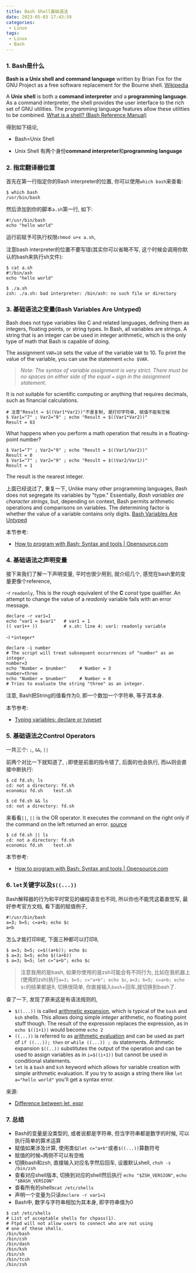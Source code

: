 ```yaml
---
title: Bash Shell基础语法
date: 2023-05-03 17:43:59
categories:
 - Linux
tags:
 - Linux
 - Bash
---
```


### 1. Bash是什么

**Bash is a Unix shell and command language** written by Brian Fox for the GNU Project as a free software replacement for the Bourne shell. [Wikipedia](https://en.wikipedia.org/wiki/Bash_(Unix_shell))

A **Unix shell** is both a **command interpreter** and a **programming language**. As a command interpreter, the shell provides the user interface to the rich set of GNU utilities. The programming language features allow these utilities to be combined.  [What is a shell? (Bash Reference Manual)](https://www.gnu.org/software/bash/manual/html_node/What-is-a-shell_003f.html)

得到如下结论, 

- Bash=Unix Shell

- Unix Shell 有两个身份**command interpreter**和**programming language**

### 2. 指定翻译器位置

首先在第一行指定你的Bash interpreter的位置, 你可以使用`which bash`来查看:

```shell
$ which bash
/usr/bin/bash
```

然后添加到你的脚本`a.sh`第一行, 如下:

```shell
#!/usr/bin/bash
echo "hello world"
```

运行前赋予可执行权限`chmod u+x a.sh`, 

注意bash interpreter的位置不要写错(其实你可以省略不写, 这个时候会调用你默认的bash来执行sh文件):

```shell
$ cat a.sh 
#!/bin/ash
echo "hello world"

$ ./a.sh 
zsh: ./a.sh: bad interpreter: /bin/ash: no such file or directory
```

### 3. 基础语法之变量(Bash Variables Are Untyped)

Bash does not type variables like C and related languages, defining them as integers, floating points, or string types. In Bash, all variables are strings. A string that is an integer can be used in integer arithmetic, which is the only type of math that Bash is capable of doing. 

The assignment `VAR=10` sets the value of the variable `VAR` to 10. To print the value of the variable, you can use the statement `echo $VAR`. 

> *Note: The syntax of variable assignment is very strict. There must be no spaces on either side of the equal `=` sign in the assignment statement.*

It is not suitable for scientific computing or anything that requires decimals, such as financial calculations. 

```shell
# 注意"Result = $((Var1*Var2))"不是复制, 是打印字符串, 赋值不能有空格
$ Var1="7" ; Var2="9" ; echo "Result = $((Var1*Var2))"
Result = 63
```

What happens when you perform a math operation that results in a floating-point number?

```shell
$ Var1="7" ; Var2="9" ; echo "Result = $((Var1/Var2))" 
Result = 0
$ Var1="7" ; Var2="9" ; echo "Result = $((Var2/Var1))"
Result = 1
```

The result is the nearest integer. 

上面已经说过了, 重复一下, Unlike many other programming languages, Bash does not segregate its variables by "type." Essentially, *Bash variables are character strings*, but, depending on context, Bash permits arithmetic operations and comparisons on variables. The determining factor is whether the value of a variable contains only digits. [Bash Variables Are Untyped](https://tldp.org/LDP/abs/html/untyped.html)

本节参考:

- [How to program with Bash: Syntax and tools | Opensource.com](https://opensource.com/article/19/10/programming-bash-syntax-tools)

### 4. 基础语法之声明变量

接下来我们了解一下声明变量, 平时也很少用到, 就介绍几个, 感觉在bash里的变量更像个reference,

-r `readonly`, This is the rough equivalent of the **C** *const* type qualifier. An attempt to change the value of a *readonly* variable fails with an error message.

 ```shell
 declare -r var1=1
 echo "var1 = $var1"   # var1 = 1
 (( var1++ ))          # x.sh: line 4: var1: readonly variable
 ```

-i `*integer*`

```shell
declare -i number
# The script will treat subsequent occurrences of "number" as an integer.		
number=3
echo "Number = $number"     # Number = 3
number=three
echo "Number = $number"     # Number = 0
# Tries to evaluate the string "three" as an integer.
```

注意, Bash把String的值看作为0, 即一个数加一个字符串, 等于其本身. 

本节参考: 

- [Typing variables: declare or typeset](https://tldp.org/LDP/abs/html/declareref.html)

### 5. 基础语法之Control Operators

一共三个: `;`, `&&`, `||`

前两个对比一下就知道了, `;`即使是前面的指令错了, 后面的也会执行, 而`&&`则会直接中断执行:

```shell
$ cd fd.sh; ls
cd: not a directory: fd.sh
economic fd.sh    test.sh

$ cd fd.sh && ls
cd: not a directory: fd.sh
```

来看看`||`, `||` is the OR operator. It executes the command on the right only if the command on the left returned an error. [source](https://unix.stackexchange.com/a/190546/571057)

```shell
$ cd fd.sh || ls
cd: not a directory: fd.sh
economic fd.sh    test.sh
```

本节参考:

- [How to program with Bash: Syntax and tools | Opensource.com](https://opensource.com/article/19/10/programming-bash-syntax-tools)

### 6. `let`关键字以及`$((...))`

Bash解释器的行为和平时常见的编程语言也不同, 所以你也不能凭这着直觉写, 最好参考官方文档, 看下面的赋值例子, 

```shell
#!/usr/bin/bash
a=3; b=5; c=a+b; echo $c
a+b 
```

怎么才能打印8呢, 下面三种都可以打印8, 

```shell
$ a=3; b=5; c=$((a+b)); echo $c     
$ a=3; b=5; echo $((a+b))
$ a=3; b=5; let c="a+b"; echo $c
```

> 注意我用的是bash, 如果你使用的是zsh可能会有不同行为, 比如在我机器上(使用的zsh)执行`a=3; b=5; c="a+b"; echo $c`, `a=3; b=5; c=a+b; echo $c`的结果都是8, 切换很简单, 你直接输入`bash`+回车,就切换到bash了.  

查了一下, 发现了原来这是有语法规则的, 

- `$((...))` is called [arithmetic expansion](http://pubs.opengroup.org/onlinepubs/009695399/utilities/xcu_chap02.html#tag_02_06_04), which is typical of the `bash` and `ksh` shells. This allows doing simple *integer* arithmetic, no floating point stuff though. The result of the expression replaces the expression, as in `echo $((1+1))` would become `echo 2`
- `((...))` is referred to as [arithmetic evaluation](https://wiki-dev.bash-hackers.org/syntax/ccmd/arithmetic_eval) and can be used as part of `if ((...)); then` or `while ((...)) ; do` statements. Arithmetic expansion `$((..))` substitutes the output of the operation and can be used to assign variables as in `i=$((i+1))` but cannot be used in conditional statements.
- `let` is a `bash` and `ksh` keyword which allows for variable creation with simple arithmetic evaluation. If you try to assign a string there like `let a="hello world"` you'll get a syntax error.

来源: 

- [Difference between let, expr](https://askubuntu.com/a/939299/1690738)

### 7. 总结

- Bash的变量是没类型的, 或者说都是字符串, 但当字符串都是数字的时候, 可以执行简单的算术运算
- 赋值如果涉及计算, 使用类似`let c="a+b"`或者`$((...))`算数符号
- 赋值的时候`=`两侧不可以有空格
- 切换bash和zsh, 直接输入对应名字然后回车, 设置默认shell, `chsh -s /bin/zsh`
- 查看对应shell版本, 切换到对应的shell然后执行 `echo "$ZSH_VERSION"`, `echo "$BASH_VERSION"`
- 查看所有的shells`cat /etc/shells`
- 声明一个变量为只读`declare -r var1=1`
- Bash中, 数字与字符串相加为其本身, 即字符串值为0

```shell
$ cat /etc/shells      
# List of acceptable shells for chpass(1).
# Ftpd will not allow users to connect who are not using
# one of these shells.
/bin/bash
/bin/csh
/bin/dash
/bin/ksh
/bin/sh
/bin/tcsh
/bin/zsh
```

